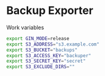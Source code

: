 # Backup Exporter

Work variables

```bash
export GIN_MODE=release
export S3_ADDRESS="s3.example.com"
export S3_BUCKET="backups"
export S3_ACCESS_KEY="backuper"
export S3_SECRET_KEY="secret"
export S3_EXCLUDE_DIRS=""
```
